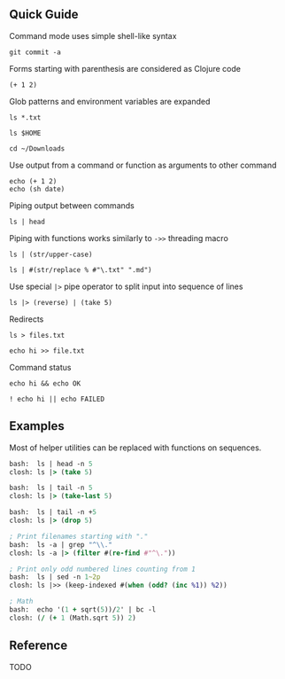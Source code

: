 
## Quick Guide

Command mode uses simple shell-like syntax

```
git commit -a
```

Forms starting with parenthesis are considered as Clojure code

```
(+ 1 2)
```

Glob patterns and environment variables are expanded
```
ls *.txt

ls $HOME

cd ~/Downloads
```

Use output from a command or function as arguments to other command

```
echo (+ 1 2)
echo (sh date)
```

Piping output between commands

```
ls | head
```

Piping with functions works similarly to `->>` threading macro

```
ls | (str/upper-case)

ls | #(str/replace % #"\.txt" ".md")
```

Use special `|>` pipe operator to split input into sequence of lines

```
ls |> (reverse) | (take 5)
```

Redirects

```
ls > files.txt

echo hi >> file.txt
```

Command status

```
echo hi && echo OK

! echo hi || echo FAILED
```

## Examples

Most of helper utilities can be replaced with functions on sequences.

```clojure
bash:  ls | head -n 5
closh: ls |> (take 5)

bash:  ls | tail -n 5
closh: ls |> (take-last 5)

bash:  ls | tail -n +5
closh: ls |> (drop 5)

; Print filenames starting with "."
bash:  ls -a | grep "^\\."
closh: ls -a |> (filter #(re-find #"^\."))

; Print only odd numbered lines counting from 1
bash:  ls | sed -n 1~2p
closh: ls |>> (keep-indexed #(when (odd? (inc %1)) %2))

; Math
bash:  echo '(1 + sqrt(5))/2' | bc -l
closh: (/ (+ 1 (Math.sqrt 5)) 2)
```

## Reference

TODO

